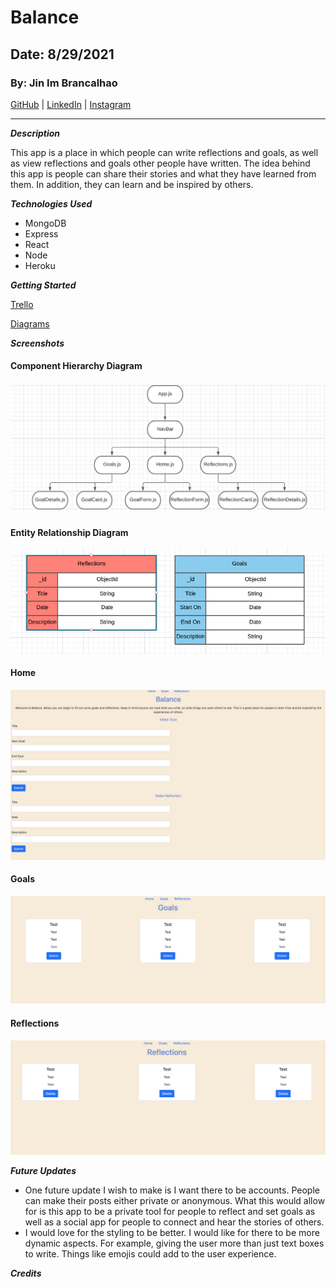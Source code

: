 # Balance

## Date: 8/29/2021

### By: Jin Im Brancalhao

[GitHub](https://github.com/jinimbrancalhao) | [LinkedIn](https://www.linkedin.com/in/jin-im-826a6b215/) | [Instagram](https://www.instagram.com/jinnybphoto/)

---

**_Description_**

This app is a place in which people can write reflections and goals, as well as view reflections and goals other people have written. The idea behind this app is people can share their stories and what they have learned from them. In addition, they can learn and be inspired by others.

**_Technologies Used_**

- MongoDB
- Express
- React
- Node
- Heroku

**_Getting Started_**

[Trello](https://trello.com/b/TXOgdIr6/balance)

[Diagrams](https://lucid.app/lucidchart/28e5f9a4-7e7f-43cb-b1f8-a738ba6b39da/edit?beaconFlowId=D9C4A8D2E07F1147&page=0_0#)

**_Screenshots_**

#### Component Hierarchy Diagram

![CHD](./screenshots/chd.png)

#### Entity Relationship Diagram

![ERD](./screenshots/erd.png)

#### Home

![Home](./screenshots/home.png)

#### Goals

![Goals](./screenshots/goals.png)

#### Reflections

![Reflections](./screenshots/reflections.png)

**_Future Updates_**

- One future update I wish to make is I want there to be accounts. People can make their posts either private or anonymous. What this would allow for is this app to be a private tool for people to reflect and set goals as well as a social app for people to connect and hear the stories of others.
- I would love for the styling to be better. I would like for there to be more dynamic aspects. For example, giving the user more than just text boxes to write. Things like emojis could add to the user experience.

**_Credits_**
